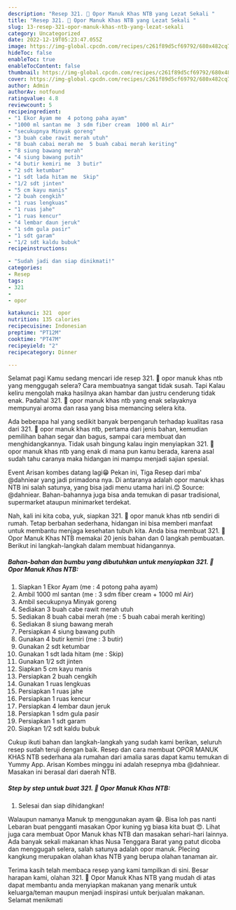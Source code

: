 ```yaml
---
description: "Resep 321. 🍲 Opor Manuk Khas NTB yang Lezat Sekali "
title: "Resep 321. 🍲 Opor Manuk Khas NTB yang Lezat Sekali "
slug: 13-resep-321-opor-manuk-khas-ntb-yang-lezat-sekali
category: Uncategorized
date: 2022-12-19T05:23:47.055Z
image: https://img-global.cpcdn.com/recipes/c261f89d5cf69792/680x482cq70/321-opor-manuk-khas-ntb-foto-resep-utama.jpg
hideToc: false
enableToc: true
enableTocContent: false
thumbnail: https://img-global.cpcdn.com/recipes/c261f89d5cf69792/680x482cq70/321-opor-manuk-khas-ntb-foto-resep-utama.jpg
cover: https://img-global.cpcdn.com/recipes/c261f89d5cf69792/680x482cq70/321-opor-manuk-khas-ntb-foto-resep-utama.jpg
author: Admin
authorAv: notfound
ratingvalue: 4.8
reviewcount: 5
recipeingredient:
- "1 Ekor Ayam me  4 potong paha ayam"
- "1000 ml santan me  3 sdm fiber cream  1000 ml Air"
- "secukupnya Minyak goreng"
- "3 buah cabe rawit merah utuh"
- "8 buah cabai merah me  5 buah cabai merah keriting"
- "8 siung bawang merah"
- "4 siung bawang putih"
- "4 butir kemiri me  3 butir"
- "2 sdt ketumbar"
- "1 sdt lada hitam me  Skip"
- "1/2 sdt jinten"
- "5 cm kayu manis"
- "2 buah cengkih"
- "1 ruas lengkuas"
- "1 ruas jahe"
- "1 ruas kencur"
- "4 lembar daun jeruk"
- "1 sdm gula pasir"
- "1 sdt garam"
- "1/2 sdt kaldu bubuk"
recipeinstructions:

- "Sudah jadi dan siap dinikmati!"
categories:
- Resep
tags:
- 321
- 
- opor

katakunci: 321  opor 
nutrition: 135 calories
recipecuisine: Indonesian
preptime: "PT12M"
cooktime: "PT47M"
recipeyield: "2"
recipecategory: Dinner

---
```



Selamat pagi Kamu sedang mencari ide resep 321. 🍲 opor manuk khas ntb yang menggugah selera? Cara membuatnya sangat tidak susah. Tapi Kalau keliru mengolah maka hasilnya akan hambar dan justru cenderung tidak enak. Padahal 321. 🍲 opor manuk khas ntb yang enak selayaknya mempunyai aroma dan rasa yang bisa memancing selera kita.


Ada beberapa hal yang sedikit banyak berpengaruh terhadap kualitas rasa dari 321. 🍲 opor manuk khas ntb, pertama dari jenis bahan, kemudian pemilihan bahan segar dan bagus, sampai cara membuat dan menghidangkannya. Tidak usah bingung kalau ingin menyiapkan 321. 🍲 opor manuk khas ntb yang enak di mana pun kamu berada, karena asal sudah tahu caranya maka hidangan ini mampu menjadi sajian spesial.

Event Arisan kombes datang lagi😁 Pekan ini, Tiga Resep dari mba&#39; @dahniear yang jadi primadona nya. Di antaranya adalah opor manuk khas NTB ini salah satunya, yang bisa jadi menu utama hari ini.😊 Source: @dahniear. Bahan-bahannya juga bisa anda temukan di pasar tradisional, supermarket ataupun minimarket terdekat.


Nah, kali ini kita coba, yuk, siapkan 321. 🍲 opor manuk khas ntb sendiri di rumah. Tetap berbahan sederhana, hidangan ini bisa memberi manfaat untuk membantu menjaga kesehatan tubuh kita. Anda bisa membuat 321. 🍲 Opor Manuk Khas NTB memakai 20 jenis bahan dan 0 langkah pembuatan. Berikut ini langkah-langkah dalam membuat hidangannya.

<!--inarticleads1-->

##### Bahan-bahan dan bumbu yang dibutuhkan untuk menyiapkan 321. 🍲 Opor Manuk Khas NTB:

1. Siapkan 1 Ekor Ayam (me : 4 potong paha ayam)
1. Ambil 1000 ml santan (me : 3 sdm fiber cream + 1000 ml Air)
1. Ambil secukupnya Minyak goreng
1. Sediakan 3 buah cabe rawit merah utuh
1. Sediakan 8 buah cabai merah (me : 5 buah cabai merah keriting)
1. Sediakan 8 siung bawang merah
1. Persiapkan 4 siung bawang putih
1. Gunakan 4 butir kemiri (me : 3 butir)
1. Gunakan 2 sdt ketumbar
1. Gunakan 1 sdt lada hitam (me : Skip)
1. Gunakan 1/2 sdt jinten
1. Siapkan 5 cm kayu manis
1. Persiapkan 2 buah cengkih
1. Gunakan 1 ruas lengkuas
1. Persiapkan 1 ruas jahe
1. Persiapkan 1 ruas kencur
1. Persiapkan 4 lembar daun jeruk
1. Persiapkan 1 sdm gula pasir
1. Persiapkan 1 sdt garam
1. Siapkan 1/2 sdt kaldu bubuk


Cukup ikuti bahan dan langkah-langkah yang sudah kami berikan, seluruh resep sudah teruji dengan baik. Resep dan cara membuat OPOR MANUK KHAS NTB sederhana ala rumahan dari amalia saras dapat kamu temukan di Yummy App. Arisan Kombes minggu ini adalah resepnya mba @dahniear. Masakan ini berasal dari daerah NTB. 

<!--inarticleads2-->

##### Step by step untuk buat 321. 🍲 Opor Manuk Khas NTB:


1. Selesai dan siap dihidangkan!

Walaupun namanya Manuk tp menggunakan ayam 😁. Bisa loh pas nanti Lebaran buat pengganti masakan Opor kuning yg biasa kita buat 😍. Lihat juga cara membuat Opor Manuk khas NTB dan masakan sehari-hari lainnya. Ada banyak sekali makanan khas Nusa Tenggara Barat yang patut dicoba dan menggugah selera, salah satunya adalah opor manuk. Plecing kangkung merupakan olahan khas NTB yang berupa olahan tanaman air. 

Terima kasih telah membaca resep yang kami tampilkan di sini. Besar harapan kami, olahan 321. 🍲 Opor Manuk Khas NTB yang mudah di atas dapat membantu anda menyiapkan makanan yang menarik untuk keluarga/teman maupun menjadi inspirasi untuk berjualan makanan. Selamat menikmati
